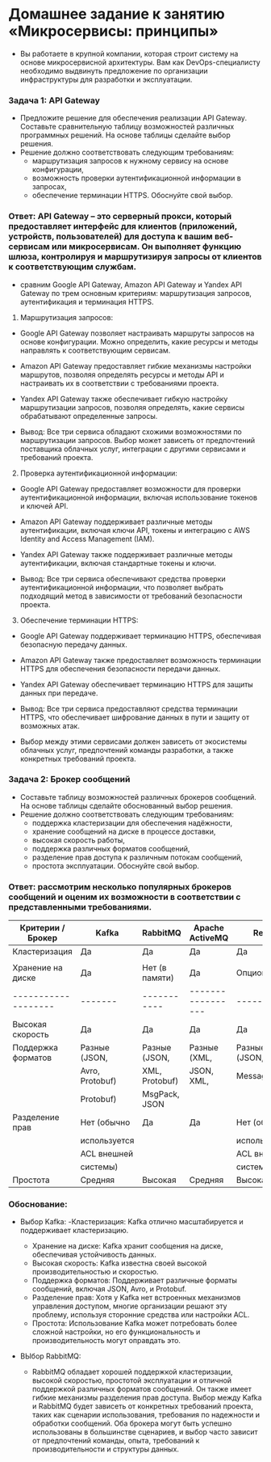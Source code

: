 # Домашнее задание к занятию «Микросервисы: принципы»
- Вы работаете в крупной компании, которая строит систему на основе микросервисной архитектуры. Вам как DevOps-специалисту необходимо выдвинуть предложение по организации инфраструктуры для разработки и эксплуатации.
### Задача 1: API Gateway
- Предложите решение для обеспечения реализации API Gateway. Составьте сравнительную таблицу возможностей различных программных решений. На основе таблицы сделайте выбор решения.
- Решение должно соответствовать следующим требованиям:
  - маршрутизация запросов к нужному сервису на основе конфигурации,
  - возможность проверки аутентификационной информации в запросах,
  - обеспечение терминации HTTPS.
Обоснуйте свой выбор.
### Ответ: API Gateway – это серверный прокси, который предоставляет интерфейс для клиентов (приложений, устройств, пользователей) для доступа к вашим веб-сервисам или микросервисам. Он выполняет функцию шлюза, контролируя и маршрутизируя запросы от клиентов к соответствующим службам.
- сравним Google API Gateway, Amazon API Gateway и Yandex API Gateway по трем основным критериям: маршрутизация запросов, аутентификация и терминация HTTPS.

1. Маршрутизация запросов:
- Google API Gateway позволяет настраивать маршруты запросов на основе конфигурации. Можно определить, какие ресурсы и методы направлять к соответствующим сервисам.
- Amazon API Gateway предоставляет гибкие механизмы настройки маршрутов, позволяя определять ресурсы и методы API и настраивать их в соответствии с требованиями проекта.
- Yandex API Gateway также обеспечивает гибкую настройку маршрутизации запросов, позволяя определять, какие сервисы обрабатывают определенные запросы.

- Вывод: Все три сервиса обладают схожими возможностями по маршрутизации запросов. Выбор может зависеть от предпочтений поставщика облачных услуг, интеграции с другими сервисами и требований проекта.
2. Проверка аутентификационной информации:
- Google API Gateway предоставляет возможности для проверки аутентификационной информации, включая использование токенов и ключей API.
- Amazon API Gateway поддерживает различные методы аутентификации, включая ключи API, токены и интеграцию с AWS Identity and Access Management (IAM).
- Yandex API Gateway также поддерживает различные методы аутентификации, включая стандартные токены и ключи.

- Вывод: Все три сервиса обеспечивают средства проверки аутентификационной информации, что позволяет выбрать подходящий метод в зависимости от требований безопасности проекта.
3. Обеспечение терминации HTTPS:
- Google API Gateway поддерживает терминацию HTTPS, обеспечивая безопасную передачу данных.
- Amazon API Gateway также предоставляет возможность терминации HTTPS для обеспечения безопасности передачи данных.
- Yandex API Gateway обеспечивает терминацию HTTPS для защиты данных при передаче.

- Вывод: Все три сервиса предоставляют средства терминации HTTPS, что обеспечивает шифрование данных в пути и защиту от возможных атак.
- Выбор между этими сервисами должен зависеть от экосистемы облачных услуг, предпочтений команды разработки, а также конкретных требований проекта.
### Задача 2: Брокер сообщений
- Составьте таблицу возможностей различных брокеров сообщений. На основе таблицы сделайте обоснованный выбор решения.
- Решение должно соответствовать следующим требованиям:
  - поддержка кластеризации для обеспечения надёжности,
  - хранение сообщений на диске в процессе доставки,
  - высокая скорость работы,
  - поддержка различных форматов сообщений,
  - разделение прав доступа к различным потокам сообщений,
  - простота эксплуатации.
Обоснуйте свой выбор.
### Ответ: рассмотрим несколько популярных брокеров сообщений и оценим их возможности в соответствии с представленными требованиями.
| Критерии / Брокер |	Kafka	| RabbitMQ	| Apache ActiveMQ |	Redis |	NATS|
|-------------------|-------|-----------|-----------------|-------|-----|
| Кластеризация     |	Да    |	Да        |	Да              |	Да	  |Да   |
|                   |       |      |    |    |   |
|Хранение на диске	|Да |	Нет (в памяти)|	Да	|Опционально|	Нет (в памяти)|
|-------------------|-------|-----------|-----------------|-------|-----|
|Высокая скорость |	Да |	Да |	Да |	Да |	Да |
|Поддержка форматов |	Разные (JSON,|	Разные (JSON,|	Разные (XML,|	Разные (JSON,|	Разные (JSON,|
|	            |Avro, Protobuf)|	XML, Protobuf)|	JSON, XML, |	MessagePack,|	Protocol Buffers|
|		|	Protobuf)|	MsgPack, JSON |            |                |         |	
|Разделение прав |	Нет (обычно |	  Да|	          Да|	    Нет (обычно|	    Да|
|       	|используется|		|	                   |используется|     |                 |	
|      	         |ACL внешней |		|             |	ACL внешней|     |       |    	
|       	|системы) |		|	|     системы) |                |       |	
|Простота	|Средняя |	Высокая|	Средняя|	Высокая|	Высокая|

### Обоснование:
- Выбор Kafka:
  -Кластеризация: Kafka отлично масштабируется и поддерживает кластеризацию.
  - Хранение на диске: Kafka хранит сообщения на диске, обеспечивая устойчивость данных.
  - Высокая скорость: Kafka известна своей высокой производительностью и скоростью.
  - Поддержка форматов: Поддерживает различные форматы сообщений, включая JSON, Avro, и Protobuf.
  - Разделение прав: Хотя у Kafka нет встроенных механизмов управления доступом, многие организации решают эту проблему, используя сторонние средства или настройки ACL.
  - Простота: Использование Kafka может потребовать более сложной настройки, но его функциональность и производительность могут оправдать это.
    
- ВЫбор RabbitMQ:
  - RabbitMQ обладает хорошей поддержкой кластеризации, высокой скоростью, простотой эксплуатации и отличной поддержкой различных форматов сообщений. Он также имеет гибкие механизмы разделения прав доступа.
Выбор между Kafka и RabbitMQ будет зависеть от конкретных требований проекта, таких как сценарии использования, требования по надежности и обработки сообщений.
Оба брокера могут быть успешно использованы в большинстве сценариев, и выбор часто зависит от предпочтений команды, опыта, требований к производительности и структуры данных.


